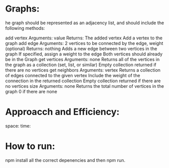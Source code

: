 # Graphs:

he graph should be represented as an adjacency list, and should include the following methods:

add vertex
Arguments: value
Returns: The added vertex
Add a vertex to the graph
add edge
Arguments: 2 vertices to be connected by the edge, weight (optional)
Returns: nothing
Adds a new edge between two vertices in the graph
If specified, assign a weight to the edge
Both vertices should already be in the Graph
get vertices
Arguments: none
Returns all of the vertices in the graph as a collection (set, list, or similar)
Empty collection returned if there are no vertices
get neighbors
Arguments: vertex
Returns a collection of edges connected to the given vertex
Include the weight of the connection in the returned collection
Empty collection returned if there are no vertices
size
Arguments: none
Returns the total number of vertices in the graph
0 if there are none

# Approacch and Efficiency:
space:
time:


# How to run:
npm install all the correct depenencies and then npm run.